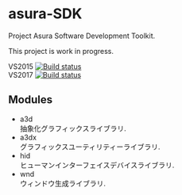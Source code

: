 # asura-SDK
Project Asura Software Development Toolkit.

This project is work in progress.

VS2015 [![Build status](https://ci.appveyor.com/api/projects/status/19xhfhxly7bthnvh?svg=true)](https://ci.appveyor.com/project/ProjectAsura/asura-sdk)  
VS2017 [![Build status](https://ci.appveyor.com/api/projects/status/87v880ck9olcspjy?svg=true)](https://ci.appveyor.com/project/ProjectAsura/asura-sdk-6x1dn)  

## Modules

* a3d  
  抽象化グラフィックスライブラリ.
* a3dx  
  グラフィックスユーティリティーライブラリ.
* hid  
  ヒューマンインターフェイスデバイスライブラリ.  
* wnd  
  ウィンドウ生成ライブラリ.  
